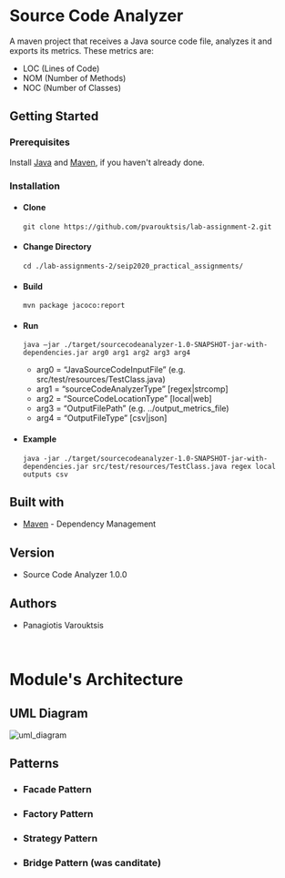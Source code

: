 # Source Code Analyzer
A maven project that receives a Java source code file, analyzes it and exports its metrics. These metrics are:
- LOC (Lines of Code)
- NOM (Number of Methods)
- NOC (Number of Classes)

## Getting Started
### Prerequisites
Install [Java](https://www.oracle.com/java/technologies/javase-downloads.html) and [Maven](https://maven.apache.org/), if you haven't already done.

### Installation
- #### Clone
  ```git clone https://github.com/pvarouktsis/lab-assignment-2.git```
- #### Change Directory
  ```cd ./lab-assignments-2/seip2020_practical_assignments/```
- #### Build
  ```mvn package jacoco:report```
- #### Run
  ```
  java –jar ./target/sourcecodeanalyzer-1.0-SNAPSHOT-jar-with-dependencies.jar arg0 arg1 arg2 arg3 arg4
  ```    
  - arg0 = “JavaSourceCodeInputFile” (e.g. src/test/resources/TestClass.java)  
  - arg1 = “sourceCodeAnalyzerType” [regex|strcomp]  
  - arg2 = “SourceCodeLocationType” [local|web]  
  - arg3 = “OutputFilePath” (e.g. ../output_metrics_file)  
  - arg4 = “OutputFileType” [csv|json]
- #### Example
  ```
  java -jar ./target/sourcecodeanalyzer-1.0-SNAPSHOT-jar-with-dependencies.jar src/test/resources/TestClass.java regex local outputs csv
  ```

## Built with
- [Maven](https://maven.apache.org/) \- Dependency Management

## Version
- Source Code Analyzer 1.0.0

## Authors
- Panagiotis Varouktsis

&nbsp;
# Module's Architecture
## UML Diagram
![uml_diagram](../../.github/UML_source_code_analyzer.svg)

## Patterns
- ### Facade Pattern  
- ### Factory Pattern
- ### Strategy Pattern 
- ### Bridge Pattern (was canditate)
